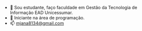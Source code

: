 - 🔭 Sou estudante, faço faculdade em Gestão da Tecnologia de Informação EAD Unicessumar.
- 🌱 Iniciante na área de programação.
- 📫 mjana8134@gmail.com
